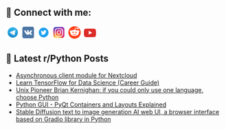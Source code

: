 ## 🔎 Connect with me:
[<img src="https://github.com/bullbesh/bullbesh/blob/main/images/Telegram.png" width="32" height="32" />](https://t.me/bullbesh)
[<img src="https://github.com/bullbesh/bullbesh/blob/main/images/VK.png" width="32" height="32" />](https://vk.com/bullbesh)
[<img src="https://github.com/bullbesh/bullbesh/blob/main/images/Twitter.png" width="32" height="32" />](https://twitter.com/bullbesh1)
[<img src="https://github.com/bullbesh/bullbesh/blob/main/images/Instagram.png" width="32" height="32" />](https://www.instagram.com/bullbesh)
[<img src="https://github.com/bullbesh/bullbesh/blob/main/images/Reddit.png" width="32" height="32" />](https://www.reddit.com/user/bullbesh)
[<img src="https://github.com/bullbesh/bullbesh/blob/main/images/YouTube.png" width="32" height="32" />](https://www.youtube.com/channel/UCtfjRs6uzgq5mfm8S06WTcg)

## 📕 Latest r/Python Posts
<!-- BLOG-POST-LIST:START -->
- [Asynchronous client module for Nextcloud](https://www.reddit.com/r/Python/comments/x06ert/asynchronous_client_module_for_nextcloud/)
- [Learn TensorFlow for Data Science &lpar;Career Guide&rpar;](https://www.reddit.com/r/Python/comments/x065bp/learn_tensorflow_for_data_science_career_guide/)
- [Unix Pioneer Brian Kernighan: if you could only use one language, choose Python](https://www.reddit.com/r/Python/comments/x05859/unix_pioneer_brian_kernighan_if_you_could_only/)
- [Python GUI - PyQt Containers and Layouts Explained](https://www.reddit.com/r/Python/comments/x03t84/python_gui_pyqt_containers_and_layouts_explained/)
- [Stable Diffusion text to image generation AI web UI, a browser interface based on Gradio library in Python](https://www.reddit.com/r/Python/comments/x022ym/stable_diffusion_text_to_image_generation_ai_web/)
<!-- BLOG-POST-LIST:END -->
